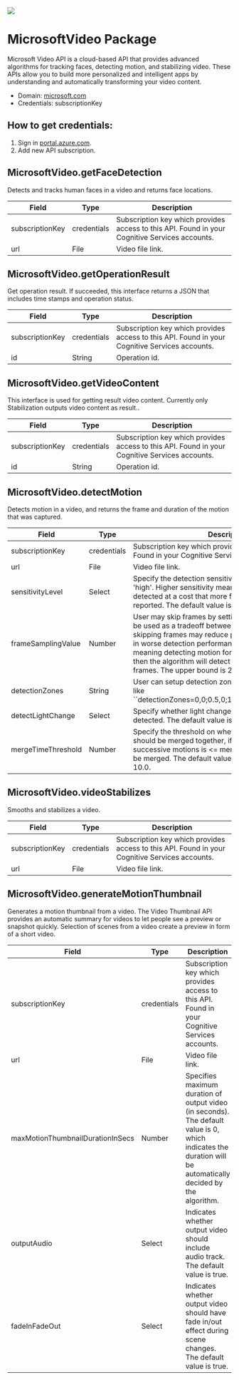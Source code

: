 [![](https://scdn.rapidapi.com/RapidAPI_banner.png)](https://rapidapi.com/package/MicrosoftVideo/functions?utm_source=RapidAPIGitHub_MicrosoftVideoFunctions&utm_medium=button&utm_content=RapidAPI_GitHub)

# MicrosoftVideo Package
Microsoft Video API is a cloud-based API that provides advanced algorithms for tracking faces, detecting motion, and stabilizing video. These APIs allow you to build more personalized and intelligent apps by understanding and automatically transforming your video content.
* Domain: [microsoft.com](https://microsoft.com)
* Credentials: subscriptionKey

## How to get credentials: 
1. Sign in [portal.azure.com](https://portal.azure.com).
2. Add new API subscription.
 
## MicrosoftVideo.getFaceDetection
Detects and tracks human faces in a video and returns face locations.

| Field          | Type       | Description
|----------------|------------|----------
| subscriptionKey| credentials| Subscription key which provides access to this API. Found in your Cognitive Services accounts.
| url            | File       | Video file link.

## MicrosoftVideo.getOperationResult
Get operation result. If succeeded, this interface returns a JSON that includes time stamps and operation status.

| Field          | Type       | Description
|----------------|------------|----------
| subscriptionKey| credentials| Subscription key which provides access to this API. Found in your Cognitive Services accounts.
| id             | String     | Operation id.

## MicrosoftVideo.getVideoContent
This interface is used for getting result video content. Currently only Stabilization outputs video content as result..

| Field          | Type       | Description
|----------------|------------|----------
| subscriptionKey| credentials| Subscription key which provides access to this API. Found in your Cognitive Services accounts.
| id             | String     | Operation id.

## MicrosoftVideo.detectMotion
Detects motion in a video, and returns the frame and duration of the motion that was captured.

| Field             | Type       | Description
|-------------------|------------|----------
| subscriptionKey   | credentials| Subscription key which provides access to this API. Found in your Cognitive Services accounts.
| url               | File       | Video file link.
| sensitivityLevel  | Select     | Specify the detection sensitivity level: 'low', 'medium', 'high'. Higher sensitivity means more motions will be detected at a cost that more false alarms will be reported. The default value is 'medium'.
| frameSamplingValue| Number     | User may skip frames by setting this parameter. It can be used as a tradeoff between performance and cost, skipping frames may reduce processing time but result in worse detection performance. The default value is 1, meaning detecting motion for every frame. If set to 2, then the algorithm will detect one frame for every two frames. The upper bound is 20.
| detectionZones    | String     | User can setup detection zones by passing in a string like ``detectionZones=0,0;0.5,0;1,0;1,0.5;1,1;0.5,1;0,1;0,0.5 |0.3,0.3;0.55,0.3;0.8,0.3; 0.8,0.55;0.8,0.8;0.55,0.8;0.3,0.8;0.3,0.55;| 0,0;1,0;1,1;0,1``, each detection zone is separated by a ``|`` and each point is defined by a “x,y” pair and separated by a “;”. At most 8 detection zones are supported and each detection zone should be defined by at least 3 points and no more than 16 points. The default setting is ``detectionZones=0,0;0.5,0;1,0;1,0.5;1,1;0.5,1;0,1;0,0.5``, i.e. the whole frame defined by an 8-point polygon.
| detectLightChange | Select     | Specify whether light change events should be detected. The default value is false.
| mergeTimeThreshold| Number     | Specify the threshold on whether successive motions should be merged together, if the interval between successive motions is <= mergeTimeThreshold, they will be merged. The default value is 0.0 and upper bound is 10.0.

## MicrosoftVideo.videoStabilizes
Smooths and stabilizes a video.

| Field          | Type       | Description
|----------------|------------|----------
| subscriptionKey| credentials| Subscription key which provides access to this API. Found in your Cognitive Services accounts.
| url            | File       | Video file link.

## MicrosoftVideo.generateMotionThumbnail
Generates a motion thumbnail from a video. The Video Thumbnail API provides an automatic summary for videos to let people see a preview or snapshot quickly. Selection of scenes from a video create a preview in form of a short video. 

| Field                           | Type       | Description
|---------------------------------|------------|----------
| subscriptionKey                 | credentials| Subscription key which provides access to this API. Found in your Cognitive Services accounts.
| url                             | File       | Video file link.
| maxMotionThumbnailDurationInSecs| Number     | Specifies maximum duration of output video (in seconds). The default value is 0, which indicates the duration will be automatically decided by the algorithm.
| outputAudio                     | Select     | Indicates whether output video should include audio track. The default value is true.
| fadeInFadeOut                   | Select     | Indicates whether output video should have fade in/out effect during scene changes. The default value is true.


